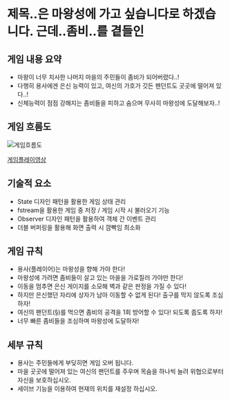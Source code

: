 # 제목..은 마왕성에 가고 싶습니다로 하겠습니다. 근데..좀비..를 곁들인

## 게임 내용 요약

- 마왕이 너무 치사한 나머지 마을의 주민들이 좀비가 되어버렸다..!
- 다행히 용사에겐 은신 능력이 있고, 여신의 가호가 깃든 펜던트도 곳곳에 떨어져 있다..!
- 신체능력이 점점 강해지는 좀비들을 피하고 숨으며 무사히 마왕성에 도달해보자..!

## 게임 흐름도

![게임흐름도](https://github.com/user-attachments/assets/88b5c353-a17a-4bf6-8455-c80056d238b9)

[게임플레이영상](https://www.youtube.com/watch?v=Hfz088rhSzA&ab_channel=%EC%95%94%EC%82%B4%EC%98%A4%EB%A6%AC)

## 기술적 요소

- State 디자인 패턴을 활용한 게임 상태 관리
- fstream을 활용한 게임 중 저장 / 게임 시작 시 불러오기 기능
- Observer 디자인 패턴을 활용하여 객체 간 이벤트 관리
- 더블 버퍼링을 활용해 화면 출력 시 깜빡임 최소화

## 게임 규칙

- 용사(플레이어)는 마왕성을 향해 가야 한다!
- 마왕성에 가려면 좀비들이 살고 있는 마을을 가로질러 가야만 한다!
- 이동을 멈추면 은신 게이지를 소모해 벽과 같은 판정을 가질 수 있다!
- 하지만 은신했던 자리에 상자가 남아 이동할 수 없게 된다! 출구를 막지 않도록 조심하자!
- 여신의 팬던트(§)를 먹으면 좀비의 공격을 1회 방어할 수 있다! 되도록 줍도록 하자!
- 너무 빠른 좀비들을 조심하며 마왕성에 도달하자!

## 세부 규칙

- 용사는 주민들에게 부딪히면 게임 오버 됩니다.
- 마을 곳곳에 떨어져 있는 여신의 팬던트를 주우며 목숨을 하나씩 늘려 위협으로부터 자신을 보호하십시오.
- 세이브 기능을 이용하여 현재의 위치를 재설정 하십시오.

